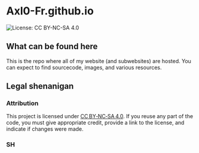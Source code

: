 # Axl0-Fr.github.io

![License: CC BY-NC-SA 4.0](https://img.shields.io/badge/License-CC%20BY--NC--SA%204.0-lightgrey.svg)

## What can be found here

This is the repo where all of my website (and subwebsites) are hosted. You can expect to find sourcecode, images, and various resources.

## Legal shenanigan

### Attribution

This project is licensed under [CC BY‑NC‑SA 4.0](https://creativecommons.org/licenses/by-nc-sa/4.0/). If you reuse any part of the code, you must give appropriate credit, provide a link to the license, and indicate if changes were made.

### SH
